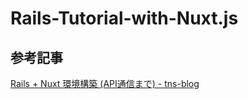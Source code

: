 # Rails-Tutorial-with-Nuxt.js

## 参考記事
[Rails + Nuxt 環境構築 (API通信まで) - tns-blog](https://tns-blog.com/1)
